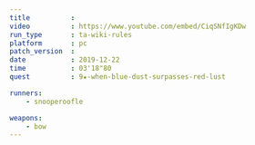 ```yaml
---
title          :
video          : https://www.youtube.com/embed/CiqSNfIgKDw
run_type       : ta-wiki-rules
platform       : pc
patch_version  : 
date           : 2019-12-22
time           : 03'18"80
quest          : 9★-when-blue-dust-surpasses-red-lust

runners:
    - snooperoofle

weapons:
    - bow
---
```

